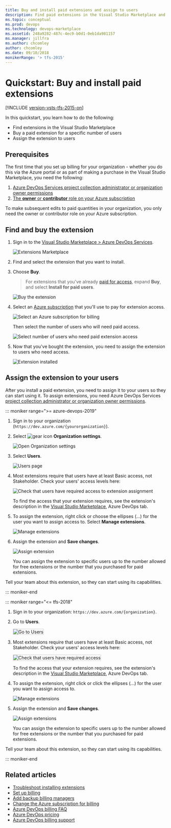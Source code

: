 ```yaml
---
title: Buy and install paid extensions and assign to users
description: Find paid extensions in the Visual Studio Marketplace and learn how to buy, install, and assign them.
ms.topic: conceptual
ms.prod: devops
ms.technology: devops-marketplace
ms.assetid: 248a9282-487c-4ec9-b0d1-0eb1da981157
ms.manager: jillfra
ms.author: chcomley
author: chcomley
ms.date: 09/10/2018
monikerRange: '> tfs-2015'
---
```


# Quickstart: Buy and install paid extensions

[!INCLUDE [version-vsts-tfs-2015-on](../boards/_shared/version-vsts-tfs-2015-on.md)]

In this quickstart, you learn how to do the following:

* Find extensions in the Visual Studio Marketplace
* Buy a paid extension for a specific number of users
* Assign the extension to users

## Prerequisites

The first time that you set up billing for your organization - whether you do this via the Azure portal or as part of making a purchase in the Visual Studio Marketplace, you need the following:

1. [Azure DevOps Services project collection administrator or organization owner permissions](../organizations/accounts/faq-add-delete-users.md#find-owner)
2. [The **owner** or **contributor** role on your Azure subscription](../organizations/billing/add-backup-billing-managers.md)

To make subsequent edits to paid quantities in your organization, you only need the owner or contributor role on your Azure subscription.


## Find and buy the extension

1.  Sign in to the [Visual Studio Marketplace > Azure DevOps Services](https://marketplace.visualstudio.com/azuredevops).
	
    ![Extensions Marketplace](../organizations/billing/_img/_shared/extensions-marketplace.png)

2.	Find and select the extension that you want to install.

3.	Choose **Buy**.
	
	> For extensions that you've already [paid for access](./faq-extensions.md#paid-access), expand **Buy**, and select **Install for paid users**.

	![Buy the extension](_img/get-vsts-extensions/test-manager-extension.png)

4.	Select an [Azure subscription](https://azure.microsoft.com/pricing/purchase-options/) that you'll use to pay for extension access.
	
	![Select an Azure subscription for billing](_img/get-vsts-extensions/select-azure-sub.png)

	Then select the number of users who will need paid access.

	![Select number of users who need paid extension access](_img/get-vsts-extensions/select-paid-users.png)

5.	Now that you've bought the extension, you need to assign the extension to users who need access.

	![Extension installed](_img/get-vsts-extensions/go-to-organization.png)

## Assign the extension to your users

After you install a paid extension, you need to assign it to your users so they can start using it.
To assign extensions, you need Azure DevOps Services [project collection administrator or organization owner permissions](./faq-extensions.md#find-owner).

::: moniker range=">= azure-devops-2019"

1. Sign in to your organization (```https://dev.azure.com/{yourorganization}```).

2. Select ![gear icon](../_img/icons/gear-icon.png) **Organization settings**.

    ![Open Organization settings](../_shared/_img/settings/open-admin-settings-vert.png)

3. Select **Users**.

   ![Users page](../_shared/_img/settings/open-organization-settings-users-vert.png)
   
4. Most extensions require that users have at least Basic access, not Stakeholder. Check your users' access levels here:

   ![Check that users have required access to extension assignment](_img/user-access-level.png)

	To find the access that your extension requires, see the extension's description in the [Visual Studio Marketplace](https://marketplace.visualstudio.com/azuredevops), Azure DevOps tab.

5.	To assign the extension, right click or choose the ellipses (...) for the user you want to assign access to. Select **Manage extensions**.

    ![Manage extensions](_img/manage-extensions.png)

6. Assign the extension and **Save changes**.

    ![Assign extension](_img/assign-extension.png)

	You can assign the extension to specific users up to the number allowed for free extensions or the number that you purchased for paid extensions.

Tell your team about this extension, so they can start using its capabilities.

::: moniker-end

::: moniker range="<= tfs-2018"

1.	Sign in to your organization: ```https://dev.azure.com/{organization}```.

2.	Go to **Users**.

	<img alt="Go to Users" src="../_shared/_img/users-hub-updated-ui.png" style="border: 1px solid #CCCCCC" />

3.	Most extensions require that users have at least Basic access, not Stakeholder. Check your users' access levels here:

	<img alt="Check that users have required access" src="_img/assign-extensions/check-user-access.png" style="border: 1px solid #CCCCCC" />

	To find the access that your extension requires, see the extension's description in the [Visual Studio Marketplace](https://marketplace.visualstudio.com/azuredevops), Azure DevOps tab.

4.	To assign the extension, right click or click the ellipses (...) for the user you want to assign access to.

	![Manage extensions](_img/assign-extensions/manage-extensions.png)

5.	Assign the extension and **Save changes**.

    ![Assign extensions](_img/assign-extensions/assign-extension.png)

	You can assign the extension to specific users up to the number allowed for free extensions or the number that you purchased for paid extensions.

Tell your team about this extension, so they can start using its capabilities.

::: moniker-end

## Related articles

- [Troubleshoot installing extensions](faq-extensions.md)
- [Set up billing](../organizations/billing/set-up-billing-for-your-organization-vs.md)
- [Add backup billing managers](../organizations/billing/add-backup-billing-managers.md)
- [Change the Azure subscription for billing](../organizations/billing/change-azure-subscription.md)
- [Azure DevOps billing FAQ](../organizations/billing/billing-faq.md)
- [Azure DevOps pricing](https://azure.microsoft.com/pricing/details/devops/azure-devops-services/)
- [Azure DevOps billing support](https://azure.microsoft.com/support/devops/)
